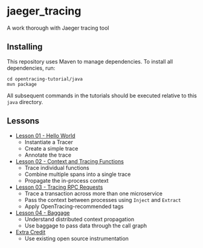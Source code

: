 # jaeger_tracing

A work thorough with Jaeger tracing tool

## Installing

This repository uses Maven to manage dependencies. To install all dependencies, run:

```
cd opentracing-tutorial/java
mvn package
```


All subsequent commands in the tutorials should be executed relative to this `java` directory.

## Lessons

* [Lesson 01 - Hello World](./src/main/java/com/sag/bada/jaeger_tracing/example1)
  * Instantiate a Tracer
  * Create a simple trace
  * Annotate the trace
* [Lesson 02 - Context and Tracing Functions](./src/main/java/com/sag/bada/jaeger_tracing/example2)
  * Trace individual functions
  * Combine multiple spans into a single trace
  * Propagate the in-process context
* [Lesson 03 - Tracing RPC Requests](./src/main/java/com/sag/bada/jaeger_tracing/example3)
  * Trace a transaction across more than one microservice
  * Pass the context between processes using `Inject` and `Extract`
  * Apply OpenTracing-recommended tags
* [Lesson 04 - Baggage](./src/main/java/com/sag/bada/jaeger_tracing/example4)
  * Understand distributed context propagation
  * Use baggage to pass data through the call graph
* [Extra Credit](./src/main/java/extracredit)
  * Use existing open source instrumentation
